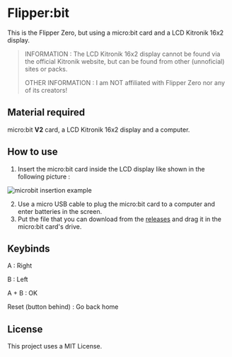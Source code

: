 # Flipper:bit
This is the Flipper Zero, but using a micro:bit card and a LCD Kitronik 16x2 display.
> INFORMATION : The LCD Kitronik 16x2 display cannot be found via the official Kitronik website, but can be found from other (unnoficial) sites or packs.
> 
> OTHER INFORMATION : I am NOT affiliated with Flipper Zero nor any of its creators!

## Material required
micro:bit **V2** card, a LCD Kitronik 16x2 display and a computer.

## How to use
1. Insert the micro:bit card inside the LCD display like shown in the following picture : 

![microbit insertion example](https://github.com/TotoCodeFR/FlipperBit/assets/118753153/b2ff1e42-6d08-4738-94e2-4b702d95a76e)

2. Use a micro USB cable to plug the micro:bit card to a computer and enter batteries in the screen.
3. Put the file that you can download from the [releases](https://github.com/TotoCodeFR/FlipperBit/releases/latest) and drag it in the micro:bit card's drive.

## Keybinds
A : Right

B : Left

A + B : OK

Reset (button behind) : Go back home

## License
This project uses a MIT License.
